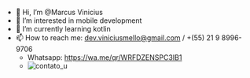 - 👋 Hi, I’m @Marcus Vinicius
- 👀 I’m interested in mobile development
- 🌱 I’m currently learning kotlin
- 📫 How to reach me: dev.viniciusmello@gmail.com / +(55) 21 9 8996-9706
    - Whatsapp: https://wa.me/qr/WRFDZENSPC3IB1
    - ![contato_u](https://user-images.githubusercontent.com/91385689/134781005-5a4be458-1a35-4254-b205-11ae4b54ec27.png)



<!---
codewhile/codewhile is a ✨ special ✨ repository because its `README.md` (this file) appears on your GitHub profile.
You can click the Preview link to take a look at your changes.
--->
